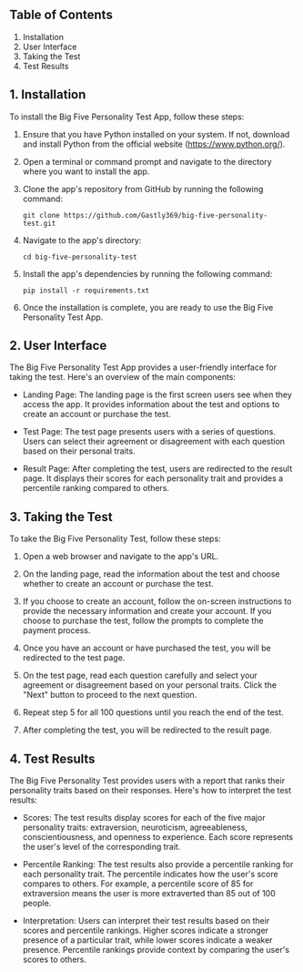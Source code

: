 
## Table of Contents

1. Installation
2. User Interface
3. Taking the Test
4. Test Results

## 1. Installation

To install the Big Five Personality Test App, follow these steps:

1. Ensure that you have Python installed on your system. If not, download and install Python from the official website (https://www.python.org/).

2. Open a terminal or command prompt and navigate to the directory where you want to install the app.

3. Clone the app's repository from GitHub by running the following command:

   ```
   git clone https://github.com/Gastly369/big-five-personality-test.git
   ```

4. Navigate to the app's directory:

   ```
   cd big-five-personality-test
   ```

5. Install the app's dependencies by running the following command:

   ```
   pip install -r requirements.txt
   ```

6. Once the installation is complete, you are ready to use the Big Five Personality Test App.

## 2. User Interface

The Big Five Personality Test App provides a user-friendly interface for taking the test. Here's an overview of the main components:

- Landing Page: The landing page is the first screen users see when they access the app. It provides information about the test and options to create an account or purchase the test.

- Test Page: The test page presents users with a series of questions. Users can select their agreement or disagreement with each question based on their personal traits.

- Result Page: After completing the test, users are redirected to the result page. It displays their scores for each personality trait and provides a percentile ranking compared to others.

## 3. Taking the Test

To take the Big Five Personality Test, follow these steps:

1. Open a web browser and navigate to the app's URL.

2. On the landing page, read the information about the test and choose whether to create an account or purchase the test.

3. If you choose to create an account, follow the on-screen instructions to provide the necessary information and create your account. If you choose to purchase the test, follow the prompts to complete the payment process.

4. Once you have an account or have purchased the test, you will be redirected to the test page.

5. On the test page, read each question carefully and select your agreement or disagreement based on your personal traits. Click the "Next" button to proceed to the next question.

6. Repeat step 5 for all 100 questions until you reach the end of the test.

7. After completing the test, you will be redirected to the result page.

## 4. Test Results

The Big Five Personality Test provides users with a report that ranks their personality traits based on their responses. Here's how to interpret the test results:

- Scores: The test results display scores for each of the five major personality traits: extraversion, neuroticism, agreeableness, conscientiousness, and openness to experience. Each score represents the user's level of the corresponding trait.

- Percentile Ranking: The test results also provide a percentile ranking for each personality trait. The percentile indicates how the user's score compares to others. For example, a percentile score of 85 for extraversion means the user is more extraverted than 85 out of 100 people.

- Interpretation: Users can interpret their test results based on their scores and percentile rankings. Higher scores indicate a stronger presence of a particular trait, while lower scores indicate a weaker presence. Percentile rankings provide context by comparing the user's scores to others.
